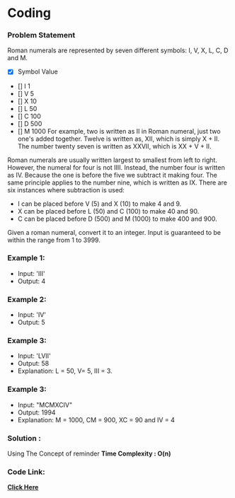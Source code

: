 # Coding
### Problem Statement
Roman numerals are represented by seven different symbols: I, V, X, L, C, D and M.

- [x]  Symbol       Value
- []    I             1
- []    V             5
- []    X             10
- []    L             50
- []    C             100
- []    D             500
- []    M             1000
For example, two is written as II in Roman numeral, just two one's added together. Twelve is written as, XII, which is simply X + II. The number twenty seven is written as XXVII, which is XX + V + II.

Roman numerals are usually written largest to smallest from left to right. However, the numeral for four is not IIII. Instead, the number four is written as IV. Because the one is before the five we subtract it making four. 
The same principle applies to the number nine, which is written as IX. There are six instances where subtraction is used:
* I can be placed before V (5) and X (10) to make 4 and 9. 
* X can be placed before L (50) and C (100) to make 40 and 90. 
* C can be placed before D (500) and M (1000) to make 400 and 900.

Given a roman numeral, convert it to an integer. Input is guaranteed to be within the range from 1 to 3999.

### Example 1:

* Input: 'III'
* Output: 4

### Example 2:

* Input: 'IV'
* Output: 5
 
### Example 3:

* Input: 'LVII'
* Output: 58
* Explanation: L = 50, V= 5, III = 3.

### Example 3:

* Input: "MCMXCIV"
* Output: 1994
* Explanation: M = 1000, CM = 900, XC = 90 and IV = 4
 

### Solution :
 Using The Concept of reminder 
 **Time Complexity : O(n)** 
 
 ### Code Link:
 
 [**Click Here**](https://github.com/imgauravsin/Coding/blob/master/LEETCODE/Palindrome%20Number/Palindrome%20Number.cpp)
 
 